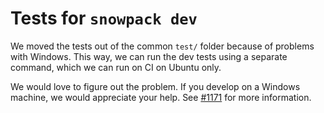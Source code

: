 # Tests for `snowpack dev`

We moved the tests out of the common `test/` folder because of problems with Windows. This way, we can run the dev tests using a separate command, which we can run on CI on Ubuntu only.

We would love to figure out the problem. If you develop on a Windows machine, we would appreciate your help. See [#1171](https://github.com/snowpackjs/snowpack/pull/1171) for more information.
